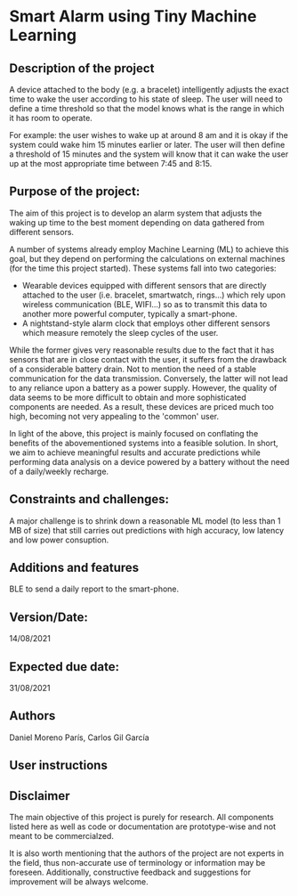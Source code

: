 # Smart Alarm using Tiny Machine Learning

## Description of the project
A device attached to the body (e.g. a bracelet) intelligently adjusts the exact time to wake the user according to his state of sleep. The user will need to define a time threshold so that the model knows what is the range in which it has room to operate.

For example: the user wishes to wake up at around 8 am and it is okay if the system could wake him 15 minutes earlier or later. The user will then define a threshold of 15 minutes and the system will know that it can wake the user up at the most appropriate time between 7:45 and 8:15.


## Purpose of the project:
The aim of this project is to develop an alarm system that adjusts the waking up time to the best moment depending on data gathered from different sensors.

A number of systems already employ Machine Learning (ML) to achieve this goal, but they depend on performing the calculations on external machines (for the time this project started). These systems fall into two categories:

- Wearable devices equipped with different sensors that are directly attached to the user (i.e. bracelet, smartwatch, rings...) which rely upon wireless communication (BLE, WIFI...) so as to transmit this data to another more powerful computer, typically a smart-phone.
- A nightstand-style alarm clock that employs other different sensors which measure remotely the sleep cycles of the user.

While the former gives very reasonable results due to the fact that it has sensors that are in close contact with the user, it suffers from the drawback of a considerable battery drain. Not to mention the need of a stable communication for the data transmission. 
Conversely, the latter will not lead to any reliance upon a battery as a power supply. However, the quality of data seems to be more difficult to obtain and more sophisticated components are needed. As a result, these devices are priced much too high, becoming not very appealing to the 'common' user.

In light of the above, this project is mainly focused on conflating the benefits of the abovementioned systems into a feasible solution. In short, we aim to achieve meaningful results and accurate predictions while performing data analysis on a device powered by a battery without the need of a daily/weekly recharge. 


## Constraints and challenges: 

A major challenge is to shrink down a reasonable ML model (to less than 1 MB of size) that still carries out predictions with high accuracy, low latency and low power consuption.


## Additions and features
BLE to send a daily report to the smart-phone.


## Version/Date: 

14/08/2021	


## Expected due date:

31/08/2021


## Authors

Daniel Moreno París, Carlos Gil García


## User instructions



## Disclaimer

The main objective of this project is purely for research. All components listed here as well as code or documentation are prototype-wise and not meant to be commercialzed.

It is also worth mentioning that the authors of the project are not experts in the field, thus non-accurate use of terminology or information may be foreseen. Additionally, constructive feedback and suggestions for improvement will be always welcome.



